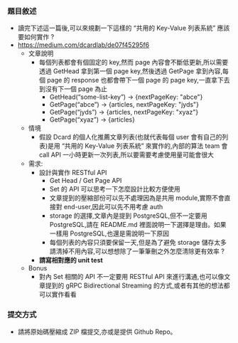 ### 題目敘述
- 讀完下述這一篇後,可以來規劃一下這樣的 “共用的 Key-Value 列表系統” 應該要如何實作 ?
- https://medium.com/dcardlab/de07f45295f6
  - 文章說明
    - 每個列表都會有個固定的 key,然而 page 內容會不斷低更新,所以需要透過 GetHead 拿到第一個 page key,然後透過 GetPage 拿到內容,每個 page 的 response 也都會帶下一個 page 的 page key,一直拿下去到沒有下一個 page 為止
      - GetHead(“some-list-key”) → {nextPageKey: "abce"}
      - GetPage(“abce”) → {articles, nextPageKey: "jyds"}
      - GetPage(“jyds”) → {articles, nextPageKey: "xyaz"}
      - GetPage(“xyaz”) → {articles}
  - 情境
    - 假設 Dcard 的個人化推薦文章列表(也就代表每個 user 會有自己的列表)是用 “共用的 Key-Value 列表系統” 來實作的,內部的算法 team 會 call API 一小時更新一次列表,所以要需要考慮使用量可能會很大
  - 需求:
    - 設計與實作 RESTful API
      - Get Head / Get Page API
      - Set 的 API 可以思考一下怎麼設計比較方便使用
      - 文章提到的壓縮部份可以先不處理因為是共用 module,實際不會直接對 end-user,因此可以先不用考慮 auth
      - storage 的選擇,文章內是提到 PostgreSQL,但不一定要用 PostgreSQL,請在 README.md 裡面說明一下選擇是理由。如果一樣用 PostgreSQL,也還是需說明一下原因
      - 每個列表的內容只須要保留一天,但是為了避免 storage 儲存太多請清掉不用內容,可以想想除了一筆筆刪之外怎麼清除更有效率 ?
    - **請寫相對應的 unit test**
  - Bonus
    - 對內 Set 相關的 API 不一定要用 RESTful API 來進行溝通,也可以像文章提到的 gRPC Bidirectional Streaming 的方式,或者有其他的想法都可以實作看看

### 提交方式
  - 請將原始碼壓縮成 ZIP 檔提交,亦或是提供 Github Repo。
